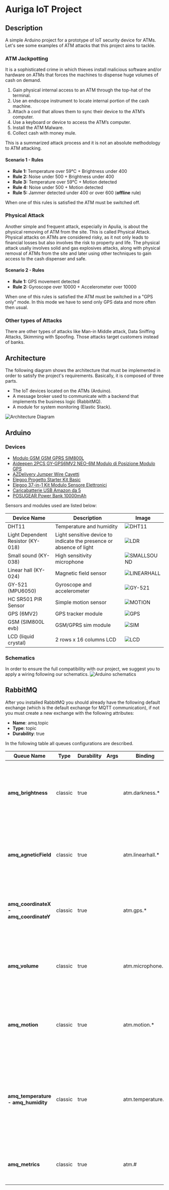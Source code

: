 # Auriga IoT Project

## Description
A simple Arduino project for a prototype of IoT security device for ATMs. Let's see some examples of ATM attacks that this project aims to tackle. 

### ATM Jackpotting
It is a sophisticated crime in which thieves install malicious software and/or hardware on ATMs that forces the machines to dispense huge volumes of cash on demand.
1. Gain physical internal access to an ATM through the top-hat of the terminal.
2. Use an endscope instrument to locate internal portion of the cash machine.
3. Attach a cord that allows them to sync their device to the ATM’s computer.
4. Use a keyboard or device to access the ATM’s computer.
5. Install the ATM Malware.
6. Collect cash with money mule.

This is a summarized attack process and it is not an absolute methodology to ATM attacking. 

#### Scenario 1 - Rules
- **Rule 1:** Temperature over 59°C + Brightness under 400
- **Rule 2:** Noise under 500 + Brightness under 400
- **Rule 3:** Temperature over 59°C + Motion detected
- **Rule 4:** Noise under 500 + Motion detected
- **Rule 5:** Jammer detected under 400 or over 600 (**offline** rule)

When one of this rules is satisfied the ATM must be switched off.

### Physical Attack
Another simple and frequent attack, especially in Apulia, is about the physical removing of ATM from the site. This is called Physical Attack. Physical attacks on ATMs are considered risky, as it not only leads to financial losses but also involves the risk to property and life. The physical attack usally involves solid and gas explosives attacks, along with physical removal of ATMs from the site and later using other techniques to gain access to the cash dispenser and safe.

#### Scenario 2 - Rules
- **Rule 1:** GPS movement detected
- **Rule 2:** Gyroscope over 10000 + Accelerometer over 10000

When one of this rules is satisfied the ATM must be switched in a "GPS only" mode. In this mode we have to send only GPS data and more often then usual.

### Other types of Attacks
There are other types of attacks like Man-in Middle attack, Data Sniffing Attacks, Skimming with Spoofing. Those attacks target customers instead of banks. 

## Architecture
The following diagram shows the architecture that must be implemented in order to satisfy the project's requirements. Basically, it is composed of three parts.
- The IoT devices located on the ATMs (Arduino).
- A message broker used to communicate with a backend that implements the business logic (RabbitMQ).
- A module for system monitoring (Elastic Stack).

![Architecture Diagram](docs/diagrams/architecture-diagram.png)

## Arduino
### Devices
- [Modulo GSM GSM GPRS SIM800L](https://www.amazon.it/gp/product/B07X2634ZQ/ref=ox_sc_act_title_1?smid=A2BQVM41SWSLKR&psc=1)
- [Aideepen 2PCS GY-GPS6MV2 NEO-6M Modulo di Posizione Modulo GPS](https://www.amazon.it/gp/product/B08CZSL193/ref=ox_sc_act_title_2?smid=AUN6EYX254ETV&psc=1)
- [AZDelivery Jumper Wire Cavetti](https://www.amazon.it/gp/product/B074P726ZR/ref=ox_sc_act_title_3?smid=A1X7QLRQH87QA3&psc=1)
- [Elegoo Progetto Starter Kit Basic](https://www.amazon.it/gp/product/B06XSFF7MG/ref=ox_sc_act_title_4?smid=AZF7WYXU5ZANW&psc=1)
- [Elegoo 37-in-1 Kit Modulo Sensore Elettronici](https://www.amazon.it/gp/product/B01N79PG4G/ref=ox_sc_act_title_5?smid=AZF7WYXU5ZANW&psc=1)
- [Caricabatterie USB Amazon da 5](https://www.amazon.it/gp/product/B01J2G52O6/ref=crt_ewc_title_dp_1?ie=UTF8&psc=1&smid=A11IL2PNWYJU7H)
- [POSUGEAR Power Bank 10000mAh](https://www.amazon.it/gp/product/B07WVVTK86/ref=crt_ewc_title_dp_2?ie=UTF8&psc=1&smid=A1F8R6XWWYQ81U)

Sensors and modules used are listed below:

Device Name | Description | Image |
----------- | ---- | ---- |
| DHT11 | Temperature and humidity  | ![DHT11](https://encrypted-tbn0.gstatic.com/images?q=tbn:ANd9GcTXoLr_MQyqp8gMzASJTsV-W9KHsdzQB9bk3-827WlC8Ia2dTTa6z4k4sOV5yxlPgg3aipy70A&usqp=CAc)|
Light Dependent Resistor (KY-018)| Light sensitive device to indicate the presence or absence of light |![LDR](https://encrypted-tbn0.gstatic.com/images?q=tbn:ANd9GcRoU-AWmfHpAG2Ut8emlK8lVdOX8DV3dBuAgg&usqp=CAU)| 
Small sound (KY-038)| High sensitivity microphone | ![SMALLSOUND](https://encrypted-tbn0.gstatic.com/images?q=tbn:ANd9GcSpsook1qgoqe9tMGWd8zpoRaXVtVrrDaie8w&usqp=CAU)|
Linear hall (KY-024)| Magnetic field sensor | ![LINEARHALL](https://m.media-amazon.com/images/I/51dYl3lyf9L._SL500_.jpg) |
GY-521 (MPU6050) | Gyroscope and accelerometer | ![GY-521](https://encrypted-tbn0.gstatic.com/images?q=tbn:ANd9GcRw8TlRLn2BiPwtlNWAN4pIl9GxZgifd7yRtw&usqp=CAU)|
HC SR501 PIR Sensor | Simple motion sensor | ![MOTION](https://encrypted-tbn0.gstatic.com/images?q=tbn:ANd9GcQ0-ztFMD6WWQAurv4vxpok07YWg9vfpI0LuBDCg75cZXhaywxcmc1UaAi__uc&usqp=CAc)|
GPS (6MV2) | GPS tracker module | ![GPS](https://encrypted-tbn0.gstatic.com/images?q=tbn:ANd9GcQzIT1tedZRe3nUUl-kfZuR4E8ckIS8KJiGHQ&usqp=CAU)|
GSM (SIM800L evb) | GSM/GPRS sim module | ![SIM](https://encrypted-tbn0.gstatic.com/images?q=tbn:ANd9GcRakkzNnlgnQFMCQNuhVcdJpwKhO4Ye0DRsrw&usqp=CAU) |
LCD (liquid crystal) | 2 rows x 16 columns LCD | ![LCD](https://encrypted-tbn0.gstatic.com/images?q=tbn:ANd9GcTl5fsdC_C8SFD_-icTI4li2nJbl3pOBg2RtQ&usqp=CAU)

### Schematics
In order to ensure the full compatibility with our project, we suggest you to apply a wiring following our schematics.
![Arduino schematics](docs/diagrams/arduino-schematics.jpg)

## RabbitMQ

After you installed RabbitMQ you should already have the following default exchange (which is the default exchange for MQTT communication), if not you must create a new exchange with the following attributes:
- **Name**: amq.topic
- **Type**: topic
- **Durability**: true

In the following table all queues configurations are described.

Queue Name | Type | Durability | Args | Binding | Description |
------------ | ------------- | ------------- | ------------- | ------------- | ------------- |
**amq_brightness**| classic| true | | atm.darkness.* | Queue which interacts with Brightness sensor.<br/> Value goes from 0 LIGH to 1023 DARK |
**amq_agneticField** | classic| true | | atm.linearhall.* | Queue which interacts with LinearHall sensor.<br/> Value goes from 0 to 1023 |
**amq_coordinateX - amq_coordinateY** | classic| true | | atm.gps.* | Queue which interacts with GPS module.<br/> Values are Latitude and Longitude |
**amq_volume** | classic| true | | atm.microphone.* | Queue which interacts with Small Sound sensor.<br/> Value goes from 0 to 1023 |
**amq_motion** | classic| true | | atm.motion.* | Queue which interacts with Motion sensor.<br/> Value are 1, if movement is detected, 0 instead. |
**amq_temperature - amq_humidity** | classic| true | | atm.temperature.* | Queue which interacts with DHT sensor.<br/> Value goes from <br/>-25 to 68 °C for Temperature and<br/> from 20 to 90 % for Humidity |
**amq_metrics** | classic| true | | atm.# | Queue gets data from all sensors and it's used for Monitoring purpose. |
